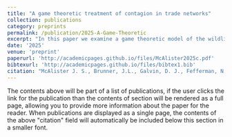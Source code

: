 ```yaml
---
title: "A game theoretic treatment of contagion in trade networks"
collection: publications
category: preprints
permalink: /publication/2025-A-Game-Theoretic
excerpt: "In this paper we examine a game theoretic model of the wildlife trade network and investigate how network structure impacts spillover risk of disease"
date: '2025'
venue: 'preprint'
paperurl: 'http://academicpages.github.io/files/McAlister2025c.pdf'
bibtexurl: 'http://academicpages.github.io/files/bibtex1.bib'
citation: "McAlister J. S., Brunner, J.L., Galvin, D. J., Fefferman, N.H. (2025) A Game Theoretic Treatment of Contagion in Trade Networks. Submitted to PLOS computational Biology. https://doi.org/10.48550/arXiv.2504.06905"
---
```

The contents above will be part of a list of publications, if the user clicks the link for the publication than the contents of section will be rendered as a full page, allowing you to provide more information about the paper for the reader. When publications are displayed as a single page, the contents of the above "citation" field will automatically be included below this section in a smaller font.
